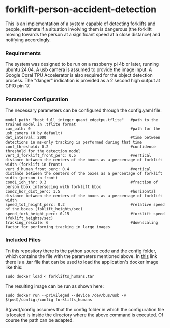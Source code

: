 # forklift-person-accident-detection

This is an implementation of a system capable of detecting forklifts and people, estimate if a situation involving them is dangerous (the forklift moving towards the person at a significant speed at a close distance) and notifying accordingly.

### Requirements

The system was designed to be run on a raspberry pi 4b or later, running ubuntu 24.04. A usb camera is assumed to provide the image input. A Google Coral TPU Accelerator is also required for the object detection process. The "danger" indication is provided as a 2 second high output at GPIO pin 17.

### Parameter Configuration
The necessary parameters can be configured through the config.yaml file:

```
model_path: "best_full_integer_quant_edgetpu.tflite"   #path to the trained model in .tflite format
cam_path: 0                                            #path for the usb camera (0 by default)
det_interval: 2000                                     #time between detections in ms-only tracking is performed during that time
conf_threshold: 0.2                                    #confidence threshold for the detection model
vert_d_forklift_front_perc: 0.5                        #vertical distance between the centers of the boxes as a percentage of forklift width (forklift in front)
vert_d_human_front_perc: 0.4                           #vertical distance between the centers of the boxes as a percentage of forklift width (person in front)
cond1_ioh_thr: 0.3                                     #fraction of person bbox intersecing with forklift bbox
cond2_hor_dist_perc: 1.5                               #horizontal distance between the centers of the boxes as a percentage of forklift width
speed_tot_height_perc: 0.2                             #relative speed of the boxes (foklift_heights/sec)
speed_fork_height_perc: 0.15                           #forklift speed (foklift_heights/sec)
tracking_rescale: 6                                    #downscaling factor for performing tracking in large images
```

### Included Files

Tn this repository there is the python source code and the config folder, which contains the file with the parameters mentioned above. In [this](https://drive.google.com/file/d/1edCS6Vn9s44I6w-CPMs48AbWSHW6IySP/view?usp=sharing) link there is a .tar file that can be used to load the application's docker image like this:
```
sudo docker load < forklifts_humans.tar
```
The resulting image can be run as shown here:
```
sudo docker run --privileged --device /dev/bus/usb -v $(pwd)/config:/config forklifts_humans
```
$(pwd)/config assumes that the config folder in which the configuration file is located is inside the directory where the above command is executed. Of course the path can be adapted.
